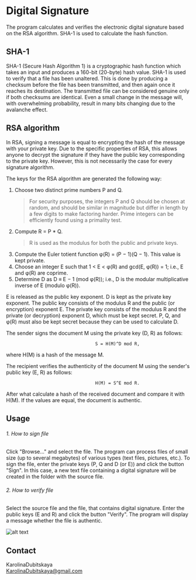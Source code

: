 # Digital Signature

The program calculates and verifies the electronic digital signature based on the RSA algorithm.
SHA-1 is used to calculate the hash function.

## SHA-1

SHA-1 (Secure Hash Algorithm 1) is a cryptographic hash function which takes an input and produces
a 160-bit (20-byte) hash value. SHA-1 is used to verify that a file has been unaltered. This is done by
producing a checksum before the file has been transmitted, and then again once it reaches its destination.
The transmitted file can be considered genuine only if both checksums are identical. Even a small change
in the message will, with overwhelming probability, result in many bits changing due to the avalanche effect. 

## RSA algorithm

In RSA, signing a message is equal to encrypting the hash of the message with your private key.
Due to the specific properties of RSA, this allows anyone to decrypt the signature if they have the
public key corresponding to the private key. However, this is not necessarily the case for every 
signature algorithm.

The keys for the RSA algorithm are generated the following way:

1. Choose two distinct prime numbers P and Q.
   > For security purposes, the integers P and Q should be chosen at random, and should be similar in magnitude but
   > differ in length by a few digits to make factoring harder. Prime integers can be efficiently found using a 
   > primality test.
2. Compute R = P * Q.
   > R is used as the modulus for both the public and private keys.
3. Compute the Euler totient function φ(R) = (P − 1)(Q − 1). This value is kept private.
4. Choose an integer E such that 1 < E < φ(R) and gcd(E, φ(R)) = 1; i.e., E and φ(R) are coprime.
5. Determine D as D ≡ E − 1 (mod φ(R)); i.e., D is the modular multiplicative inverse of E (modulo φ(R)).

E is released as the public key exponent.
D is kept as the private key exponent.
The public key consists of the modulus R and the public (or encryption) exponent E.
The private key consists of the modulus R and the private (or decryption) exponent D, which must be kept secret.
P, Q, and φ(R) must also be kept secret because they can be used to calculate D.

The sender signs the document M using the private key (D, R) as follows:
```
                                  S = H(M)^D mod R,
```
where H(M) is a hash of the message M.

The recipient verifies the authenticity of the document M using the sender's public key (E, R) as follows: 
```
                                  H(M) = S^E mod R.
```
After what calculate a hash of the received document and compare it with H(M).
If the values are equal, the document is authentic.

## Usage

###### 1. How to sign file

Click "Browse..." and select the file. The program can process files of small size (up to several megabytes)
of various types (text files, pictures, etc.). To sign the file, enter the private keys (P, Q and D (or E)) 
and click the button "Sign". In this case, a new text file containing a digital signature will be created
in the folder with the source file.

###### 2. How to verify file

Select the source file and the file, that contains digital signature. Enter the public keys (E and R) and click 
the button "Verify". The program will display a message whether the file is authentic.

![alt text](https://github.com/KarolinaDubitskaya/Digital-Signature/tree/master/Digital%20Signature/Digital%20Signature/screen.JPG "Digital signature")

## Contact
KarolinaDubitskaya                                                                                                                     
KarolinaDubitskaya@gmail.com
